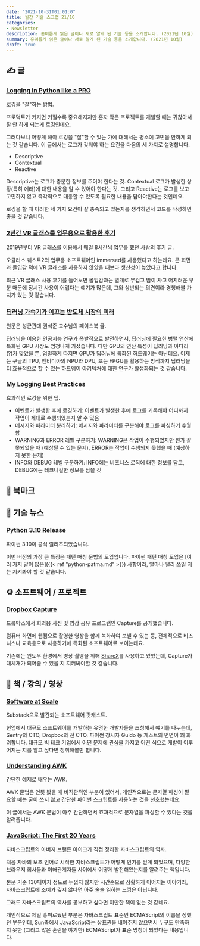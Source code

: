 ```yaml
---
date: "2021-10-31T01:01:0"
title: 월간 기술 스크랩 21/10
categories:
- Newsletter
description: 흥미롭게 읽은 글이나 새로 알게 된 기술 등을 소개합니다. (2021년 10월)
summary: 흥미롭게 읽은 글이나 새로 알게 된 기술 등을 소개합니다. (2021년 10월)
draft: true
---
```


## ✍️ 글

### [Logging in Python like a PRO](https://blog.guilatrova.dev/how-to-log-in-python-like-a-pro/)

로깅을 "잘"하는 방법.

프로덕트가 커지면 커질수록 중요해지지만
혼자 작은 프로젝트를 개발할 때는 귀찮아서 잘 안 하게 되는게 로깅인데요.

그러다보니 어떻게 해야 로깅을 "잘"할 수 있는 가에 대해서는 평소에 고민을 안하게 되는 것 같습니다.
이 글에서는 로그가 갖춰야 하는 요건을 다음의 세 가지로 설명합니다.

- Descriptive
- Contextual
- Reactive

Descriptive는 로그가 충분한 정보를 주어야 한다는 것.
Contextual 로그가 발생한 상황(특히 에러)에 대한 내용을 알 수 있어야 한다는 것.
그리고 Reactive는 로그를 보고 고민하지 않고 즉각적으로 대응할 수 있도록 필요한 내용을 담아야한다는 것인데요.

로깅을 할 때 이러한 세 가지 요건이 잘 충족되고 있는지를 생각하면서 코드를 작성하면 좋을 것 같습니다.

### [2년간 VR 글래스를 업무용으로 활용한 후기](https://blog.immersed.team/working-from-orbit-39bf95a6d385)

2019년부터 VR 글래스를 이용해서 매일 8시간씩 업무를 했던 사람의 후기 글.

오큘러스 퀘스트2와 업무용 소프트웨어인 immersed를 사용했다고 하는데요.
큰 화면과 몰입감 덕에 VR 글래스를 사용하지 않았을 때보다 생산성이 높았다고 합니다.

최근 VR 글래스 사용 후기를 들어보면 몰입감과는 별개로 무겁고 땀이 차고 어지러운 부분 때문에
장시간 사용이 어렵다는 얘기가 많은데, 그와 상반되는 의견이라 경청해볼 가치가 있는 것 같습니다.

### [딥러닝 가속기가 이끄는 반도체 시장의 미래](https://news.hada.io/topic?id=5120)

원문은 성균관대 권석준 교수님의 페이스북 글.

딥러닝을 이용한 인공지능 연구가 폭발적으로 발전하면서, 딥러닝에 필요한 병렬 연산에 특화된 GPU 시장도 엄청나게 커졌습니다.
다만 GPU의 연산 특성이 딥러닝과 아다리(?)가 맞았을 뿐, 엄밀하게 따지면 GPU가 딥러닝에 특화된 하드웨어는 아닌데요.
이제는 구글의 TPU, 엔비디아의 NPU와 DPU, 또는 FPGU를 활용하는 방식까지
딥러닝을 더 효율적으로 할 수 있는 하드웨어 아키텍쳐에 대한 연구가 활성화되는 것 같습니다.

### [My Logging Best Practices](https://tuhrig.de/my-logging-best-practices/)

효과적인 로깅을 위한 팁.

- 이벤트가 발생한 후에 로깅하기: 이벤트가 발생한 후에 로그를 기록해야 어디까지 작업이 제대로 수행되었는지 알 수 있음
- 메시지와 파라미터 분리하기: 메시지와 파라미터를 구분해야 로그를 파싱하기 수월함
- WARNING과 ERROR 레벨 구분하기: WARNING은 작업이 수행되었지만 뭔가 잘못되었을 때 (예상될 수 있는 문제), ERROR는 작업이 수행되지 못했을 때 (예상하지 못한 문제)
- INFO와 DEBUG 레벨 구분하기: INFO에는 비즈니스 로직에 대한 정보를 담고, DEBUG에는 테크니컬한 정보를 담을 것

## 📌 북마크

## 📰 기술 뉴스

### [Python 3.10 Release](https://www.python.org/downloads/release/python-3100/)

파이썬 3.10이 공식 릴리즈되었습니다.

이번 버전의 가장 큰 특징은 패턴 매칭 문법의 도입입니다.
파이썬 패턴 매칭 도입은 [여러 가지 말이 많은]({{< ref "python-patma.md" >}}) 사항이라,
얼마나 널리 쓰일 지는 지켜봐야 할 것 같습니다.

## ⚙️ 소프트웨어 / 프로젝트

### [Dropbox Capture](https://www.dropbox.com/capture)

드롭박스에서 회의용 사진 및 영상 공유 프로그램인 Capture를 공개했습니다.

컴퓨터 화면에 웹캠으로 촬영한 영상을 함께 녹화하여 보낼 수 있는 등,
전체적으로 비즈니스나 교육용으로 사용하기에 특화된 소프트웨어로 보이는데요.

기존에는 윈도우 환경에서 영상 촬영을 위해 [ShareX](https://getsharex.com/)를 사용하고 있었는데,
Capture가 대체재가 되어줄 수 있을 지 지켜봐야할 것 같습니다.

## 📙 책 / 강의 / 영상

### [Software at Scale](https://www.softwareatscale.dev/archive)

Substack으로 발간되는 소프트웨어 팟캐스트.

현업에서 대규모 소프트웨어를 개발하는 유명한 개발자들을 초청해서 얘기를 나누는데,
Sentry의 CTO, Dropbox의 전 CTO, 파이썬 창시자 Guido 등 게스트의 면면이 꽤 화려합니다.
대규모 빅 테크 기업에서 어떤 문제에 관심을 가지고 어떤 식으로 개발이 이루어지는 지를 알고 싶다면 청취해볼만 합니다.

### [Understanding AWK](https://earthly.dev/blog/awk-examples/)

간단한 예제로 배우는 AWK.

AWK 문법은 언뜻 봤을 때 비직관적인 부분이 있어서,
개인적으로는 문자열 파싱이 필요할 때는 굳이 쓰지 않고 간단한 파이썬 스크립트를 사용하는 것을 선호했는데요.

이 글에서는 AWK 문법이 아주 간단하면서 효과적으로 문자열을 파싱할 수 있다는 것을 알려줍니다.

### [JavaScript: The First 20 Years](https://zenodo.org/record/3707008#.YW5UTFPH1hE)

자바스크립트의 아버지 브랜든 아이크가 직접 정리한 자바스크립트의 역사.

처음 자바의 보조 언어로 시작한 자바스크립트가 어떻게 인기를 얻게 되었으며,
다양한 브라우저 회사들과 이해관계자들 사이에서 어떻게 발전해왔는지를 알려주는 책입니다.

본문 기준 130페이지 정도로 두껍지 않지만 시간순으로 장황하게 이어지는 이야기라,
자바스크립트에 조예가 깊지 않다면 아주 술술 읽히는 느낌은 아닙니다.

그래도 자바스크립트의 역사를 공부하고 싶다면 이만한 책이 없는 것 같네요.

개인적으로 제일 흥미로웠던 부분은 자바스크립트 표준인 ECMAScript의 이름을 정했던 부분인데,
Sun측에서 JavaScript라는 상표권을 내어주지 않으면서 누구도 만족하지 못한 (그리고 많은 혼란을 야기한)
ECMAScript가 표준 명칭이 되었다는 내용입니다.
